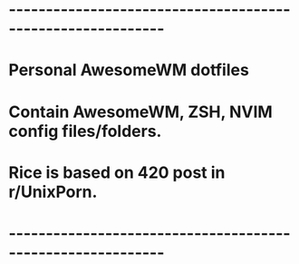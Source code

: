 # -----------------------------------------------------------
# Personal AwesomeWM dotfiles                              
# Contain AwesomeWM, ZSH, NVIM config files/folders.                
# Rice is based on 420 post in r/UnixPorn.     
# -----------------------------------------------------------
